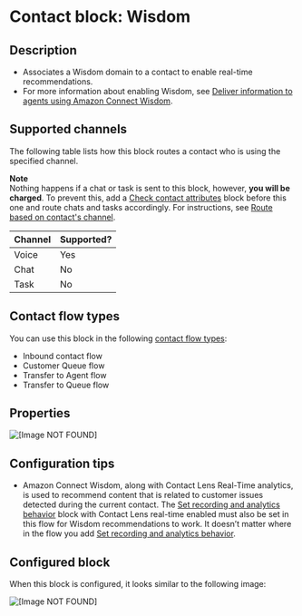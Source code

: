 # Contact block: Wisdom<a name="wisdom"></a>

## Description<a name="wisdom-description"></a>
+ Associates a Wisdom domain to a contact to enable real\-time recommendations\.
+ For more information about enabling Wisdom, see [Deliver information to agents using Amazon Connect Wisdom](amazon-connect-wisdom.md)\. 

## Supported channels<a name="wisdom-channels"></a>

The following table lists how this block routes a contact who is using the specified channel\. 

**Note**  
Nothing happens if a chat or task is sent to this block, however, **you will be charged**\. To prevent this, add a [Check contact attributes](check-contact-attributes.md) block before this one and route chats and tasks accordingly\. For instructions, see [Route based on contact's channel](use-channel-contact-attribute.md)\.


| Channel | Supported? | 
| --- | --- | 
| Voice | Yes | 
| Chat | No | 
| Task | No | 

## Contact flow types<a name="wisdom-types"></a>

You can use this block in the following [contact flow types](create-contact-flow.md#contact-flow-types):
+ Inbound contact flow
+ Customer Queue flow
+ Transfer to Agent flow
+ Transfer to Queue flow

## Properties<a name="wisdom-properties"></a>

![\[Image NOT FOUND\]](http://docs.aws.amazon.com/connect/latest/adminguide/images/wisdom-block-properties.png)

## Configuration tips<a name="wisdom-tips"></a>
+ Amazon Connect Wisdom, along with Contact Lens Real\-Time analytics, is used to recommend content that is related to customer issues detected during the current contact\. The [Set recording and analytics behavior](set-recording-behavior.md) block with Contact Lens real\-time enabled must also be set in this flow for Wisdom recommendations to work\. It doesn’t matter where in the flow you add [Set recording and analytics behavior](set-recording-behavior.md)\. 

## Configured block<a name="wisdom-configured"></a>

When this block is configured, it looks similar to the following image:

![\[Image NOT FOUND\]](http://docs.aws.amazon.com/connect/latest/adminguide/images/wisdom-block-configured.png)